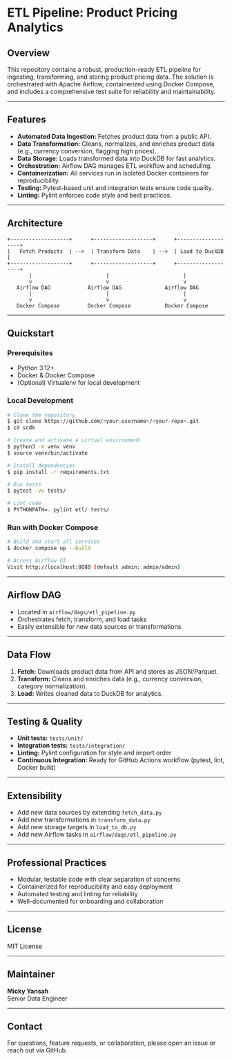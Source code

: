 
# ETL Pipeline: Product Pricing Analytics

## Overview
This repository contains a robust, production-ready ETL pipeline for ingesting, transforming, and storing product pricing data. The solution is orchestrated with Apache Airflow, containerized using Docker Compose, and includes a comprehensive test suite for reliability and maintainability.

---

## Features
- **Automated Data Ingestion:** Fetches product data from a public API.
- **Data Transformation:** Cleans, normalizes, and enriches product data (e.g., currency conversion, flagging high prices).
- **Data Storage:** Loads transformed data into DuckDB for fast analytics.
- **Orchestration:** Airflow DAG manages ETL workflow and scheduling.
- **Containerization:** All services run in isolated Docker containers for reproducibility.
- **Testing:** Pytest-based unit and integration tests ensure code quality.
- **Linting:** Pylint enforces code style and best practices.

---

## Architecture
```
+-------------------+      +-------------------+      +-------------------+
|   Fetch Products  | -->  | Transform Data    | -->  | Load to DuckDB    |
+-------------------+      +-------------------+      +-------------------+
	   |                        |                        |
	   v                        v                        v
   Airflow DAG            Airflow DAG              Airflow DAG
	   |                        |                        |
	   v                        v                        v
   Docker Compose         Docker Compose           Docker Compose
```

---

## Quickstart
### Prerequisites
- Python 3.12+
- Docker & Docker Compose
- (Optional) Virtualenv for local development

### Local Development
```bash
# Clone the repository
$ git clone https://github.com/<your-username>/<your-repo>.git
$ cd scdk

# Create and activate a virtual environment
$ python3 -m venv venv
$ source venv/bin/activate

# Install dependencies
$ pip install -r requirements.txt

# Run tests
$ pytest -vv tests/

# Lint code
$ PYTHONPATH=. pylint etl/ tests/
```

### Run with Docker Compose
```bash
# Build and start all services
$ docker compose up --build

# Access Airflow UI
Visit http://localhost:8080 (default admin: admin/admin)
```

---

## Airflow DAG
- Located in `airflow/dags/etl_pipeline.py`
- Orchestrates fetch, transform, and load tasks
- Easily extensible for new data sources or transformations

---

## Data Flow
1. **Fetch:** Downloads product data from API and stores as JSON/Parquet.
2. **Transform:** Cleans and enriches data (e.g., currency conversion, category normalization).
3. **Load:** Writes cleaned data to DuckDB for analytics.

---

## Testing & Quality
- **Unit tests:** `tests/unit/`
- **Integration tests:** `tests/integration/`
- **Linting:** Pylint configuration for style and import order
- **Continuous Integration:** Ready for GitHub Actions workflow (pytest, lint, Docker build)

---

## Extensibility
- Add new data sources by extending `fetch_data.py`
- Add new transformations in `transform_data.py`
- Add new storage targets in `load_to_db.py`
- Add new Airflow tasks in `airflow/dags/etl_pipeline.py`

---

## Professional Practices
- Modular, testable code with clear separation of concerns
- Containerized for reproducibility and easy deployment
- Automated testing and linting for reliability
- Well-documented for onboarding and collaboration

---

## License
MIT License

---

## Maintainer
**Micky Yansah**  
Senior Data Engineer

---

## Contact
For questions, feature requests, or collaboration, please open an issue or reach out via GitHub.
